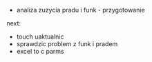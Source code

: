 - analiza zuzycia pradu i funk - przygotowanie



next:
- touch uaktualnic
- sprawdzic problem z funk i pradem
- excel to c parms

